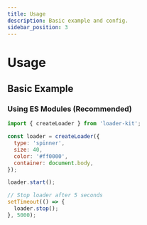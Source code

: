 ```yaml
---
title: Usage
description: Basic example and config.
sidebar_position: 3
---
```


# Usage

## Basic Example

### Using ES Modules (Recommended)

```js
import { createLoader } from 'loader-kit';

const loader = createLoader({
  type: 'spinner',
  size: 40,
  color: '#ff0000',
  container: document.body,
});

loader.start();

// Stop loader after 5 seconds
setTimeout(() => {
  loader.stop();
}, 5000);
```
